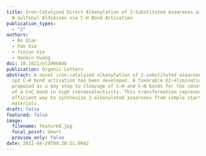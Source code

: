 ```yaml
---
title: Iron-Catalyzed Direct Alkenylation of 2-Substituted Azaarenes with
  N-Sulfonyl Aldimines via C-H Bond Activation
publication_types:
  - "2"
authors:
  - Bo Qian
  - Pan Xie
  - Yinjun Xie
  - Hanmin Huang
doi: 10.1021/ol200684b
publication: Organic Letters
abstract: A novel iron-catalyzed alkenylation of 2-substituted azaarenes through
  sp3 C–H bond activation has been developed. A favorable E2-elimination is
  proposed as a key step to cleavage of C–H and C–N bonds for the construction
  of a C═C bond in high stereoselectivity. This transformation represents an
  efficient way to synthesize 2-alkenylated azaarenes from simple starting
  materials.
draft: false
featured: false
image:
  filename: featured.jpg
  focal_point: Smart
  preview_only: false
date: 2011-04-29T09:28:51.094Z
---
```

